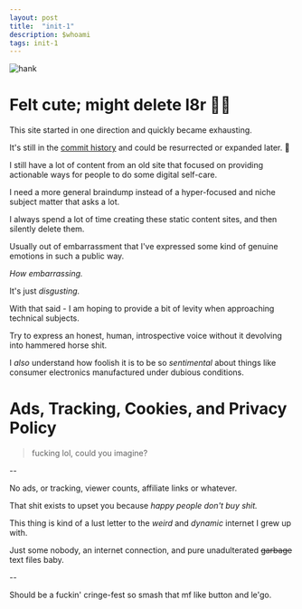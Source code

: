 ```yaml
---
layout: post
title:  "init-1"
description: $whoami
tags: init-1
---
```


![hank](../../../assets/images/Misc/hank_blog.png)

# Felt cute; might delete l8r 💁‍♀️
This site started in one direction and quickly became exhausting.

It's still in the [commit history](https://gitlab.com/matrix8967/text-mainframe-computer/-/tree/8a74263efe8de6a24ae5286416e7011473ca6cf5) and could be resurrected or expanded later. 🤷

I still have a lot of content from an old site that focused on providing actionable ways for people to do some digital self-care.

I need a more general braindump instead of a hyper-focused and niche subject matter that asks a lot.

I always spend a lot of time creating these static content sites, and then silently delete them.

Usually out of embarrassment that I've expressed some kind of genuine emotions in such a public way.

_How embarrassing._

It's just _disgusting._

With that said - I am hoping to provide a bit of levity when approaching technical subjects.

Try to express an honest, human, introspective voice without it devolving into hammered horse shit.

I _also_ understand how foolish it is to be so _sentimental_ about things like consumer electronics manufactured under dubious conditions.

# Ads, Tracking, Cookies, and Privacy Policy

> fucking lol, could you imagine?

--

No ads, or tracking, viewer counts, affiliate links or whatever.

That shit exists to upset you because _happy people don't buy shit._

This thing is kind of a lust letter to the _weird_ and _dynamic_ internet I grew up with.

Just some nobody, an internet connection, and pure unadulterated ~~garbage~~ text files baby.

--

Should be a fuckin' cringe-fest so smash that mf like button and le'go.
